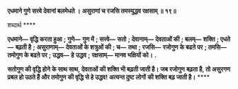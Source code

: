 **एधमाने गुणे सत्त्वे देवानां बलमेधते ।** **असुराणां च रजसि तमस्युद्धव रक्षसाम् ॥ १९॥** 

शब्दार्थ **** 

**एधमाने—** **वृद्धि करता हुआ** **; गुणे—** **गुण में** **; सत्त्वे—** **सतो** **; देवानाम्—** **देवताओं की** **; बलम्—** **शक्ति** **; एधते—** **बढ़ती है** **;** **असुराणाम्—** **देवताओं के शत्रुओं की** **; च—** **तथा** **; रजसि—** **रजोगुण के बढऩे पर** **; तमसि—** **तमोगुण के बढऩे पर** **; उद्धव—** **हे** **उद्धव** **; रक्षसाम्—** **मानव भक्षियों को।** **.** 

**सतोगुण की वृद्धि होने के साथ साथ, देवताओं की शक्ति भी बढ़ती जाती है। जब रजोगुण** **बढ़ता है, तो असुरगण प्रबल हो उठते हैं और तमोगुण की वृद्धि से हे उद्धव! अत्यन्त दुष्ट लोगों** **की शक्ति बढ़ जाती है।** **** 